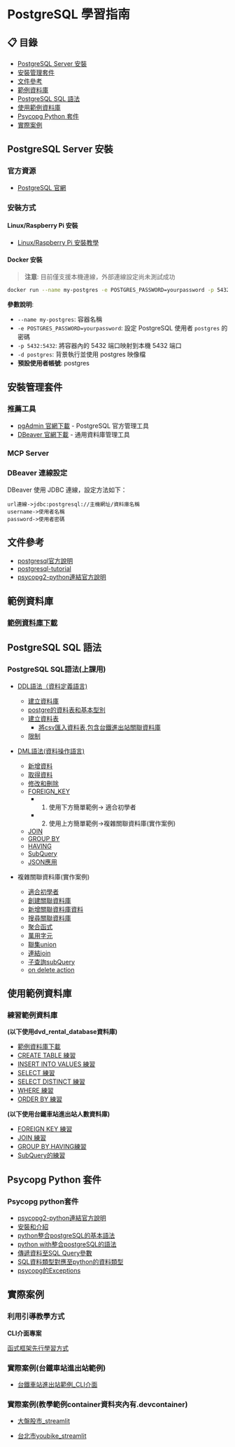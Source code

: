 # PostgreSQL 學習指南

## 📋 目錄
- [PostgreSQL Server 安裝](#postgresql-server安裝)
- [安裝管理套件](#安裝管理套件)
- [文件參考](#文件參考)
- [範例資料庫](#範例資料庫)
- [PostgreSQL SQL 語法](#postgresql-sql語法)
- [使用範例資料庫](#使用範例資料庫)
- [Psycopg Python 套件](#psycopg-python套件)
- [實際案例](#實際案例)

## PostgreSQL Server 安裝

### 官方資源
- [PostgreSQL 官網](https://postgresql.org)

### 安裝方式

#### Linux/Raspberry Pi 安裝
- [Linux/Raspberry Pi 安裝教學](./server安裝/)

#### Docker 安裝
> **注意**: 目前僅支援本機連線，外部連線設定尚未測試成功

```bash
docker run --name my-postgres -e POSTGRES_PASSWORD=yourpassword -p 5432:5432 -d postgres
```

**參數說明**:
- `--name my-postgres`: 容器名稱
- `-e POSTGRES_PASSWORD=yourpassword`: 設定 PostgreSQL 使用者 `postgres` 的密碼
- `-p 5432:5432`: 將容器內的 5432 端口映射到本機 5432 端口
- `-d postgres`: 背景執行並使用 postgres 映像檔
- **預設使用者帳號**: postgres

## 安裝管理套件

### 推薦工具
- [pgAdmin 官網下載](https://www.pgadmin.org) - PostgreSQL 官方管理工具
- [DBeaver 官網下載](https://dbeaver.io/) - 通用資料庫管理工具

### MCP Server


### DBeaver 連線設定
DBeaver 使用 JDBC 連線，設定方法如下：

```
url連線->jdbc:postgresql://主機網址/資料庫名稱
username->使用者名稱
password->使用者密碼	
```

## 文件參考
- [postgresql官方說明](https://www.postgresql.org/docs/current/)
- [postgresql-tutorial](https://neon.com/postgresql/tutorial)
- [psycopg2-python連結官方說明](https://www.psycopg.org/docs/)

## 範例資料庫

### [範例資料庫下載](./範例資料庫)

## PostgreSQL SQL 語法

### PostgreSQL SQL語法(上課用)
- [DDL語法（資料定義語言)](./上課用sql/DDL(定義資料語言).md)
	- [建立資料庫](./上課用sql/1建立資料庫.md)
	- [postgre的資料表和基本型別](./上課用sql/2_0基本型別.md)
	- [建立資料表](./上課用sql/2建立資料表.md)
		- [將csv匯入資料表,包含台鐵進出站關聯資料庫](./上課用sql/2_1匯入csv.md)
	 - [限制](./上課用sql/4限制.md) 
- [DML語法(資料操作語言)](./上課用sql/DML(資料操作語言).md)
	- [新增資料](./上課用sql/3新增資料.md)
	- [取得資料](./上課用sql/6取得資料.md)
	- [修改和刪除](./上課用sql/5修改和刪除.md)
	- [FOREIGN_KEY](./上課用sql/7_0FOREIGN_KEY.md)
		- 1. 使用下方簡單範例-> 適合初學者
		- 2. 使用上方簡單範例->複雜關聯資料庫(實作案例)
	- [JOIN](./上課用sql/JOIN.md)
	- [GROUP BY](./上課用sql/GROUP_BY.md)
	- [HAVING](./上課用sql/HAVING.md)
	- [SubQuery](./上課用sql/subQuery.md)
	- [JSON應用](./上課用sql/16json.md)

- 複雜關聯資料庫(實作案例)
	- [適合初學者](./上課用sql/7.0適合初學者關聯資料庫.md)
	- [創建關聯資料庫](./上課用sql/7創建關聯資料庫.md)
	- [新增關聯資料庫資料](./上課用sql/8新增關聯資料庫資料.sql)
	- [搜尋關聯資料庫](./上課用sql/9搜尋關聯資料庫.sql)
	- [聚合函式](./上課用sql/10聚合函式.sql)
	- [萬用字元](./上課用sql/11萬用字元.sql)
	- [聯集union](./上課用sql/12聯集.sql)
	- [連結join](./上課用sql/13連結.sql)
	- [子查詢subQuery](./上課用sql/14子查詢.sql)
	- [on delete action](./上課用sql/15on_delete_action.sql) 

## 使用範例資料庫

### 練習範例資料庫
**(以下使用dvd_rental_database資料庫)**

- [範例資料庫下載](./範例資料庫/dvd_rental_database/dvdrental.zip)
- [CREATE TABLE 練習](./練習/1CREATE_TABLE)
- [INSERT INTO VALUES 練習](./練習/5INSERT_INTO)
- [SELECT 練習](./練習/2SELECT)
- [SELECT DISTINCT 練習](./練習/3SELECT_DISTINCT)
- [WHERE 練習](./練習/6WHERE)
- [ORDER BY 練習](./練習/4ORDER_BY)

**(以下使用台鐵車站進出站人數資料庫)**

- [FOREIGN KEY 練習](./練習/7Foreign_key)
- [JOIN 練習](./練習/8JOIN)
- [GROUP BY,HAVING練習](./練習/9HAVING)
- [SubQuery的練習](./練習/10subQuery)

## Psycopg Python 套件

### Psycopg python套件
- [psycopg2-python連結官方說明](https://www.psycopg.org/docs/)
- [安裝和介紹](./python/安裝和介紹)
- [python整合postgreSQL的基本語法](./python/basic_module_usage)
- [python with整合postgreSQL的語法](./python/with)
- [傳遞資料至SQL Query參數](./python/parameter)
- [SQL資料類型對應至python的資料類型](./python/type)
- [psycopg的Exceptions](./python/exception)

## 實際案例

### 利用引導教學方式

**CLI介面專案** 

[函式框架先行學習方式](./tutorial_container/範例/3引導式的CLI專案)

### 實際案例(台鐵車站進出站範例)

- [台鐵車站進出站範例_CLI介面](./tutorial_container/範例/4台鐵車站進出站範例)

### 實際案例(教學範例container資料夾內有.devcontainer)
- [大盤股市_streamlit](./tutorial_container/範例/1stock_market)

- [台北市youbike_streamlit](./tutorial_container/範例/2taipei_youbike)


